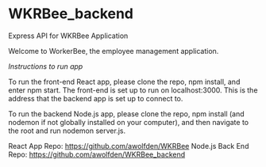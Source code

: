 # WKRBee_backend
Express API for WKRBee Application


Welcome to WorkerBee, the employee management application. 


*Instructions to run app*

To run the front-end React app, please clone the repo, npm install, and enter npm start. 
The front-end is set up to run on localhost:3000. This is the address that the backend app is set up to connect to. 

To run the backend Node.js app, please clone the repo, npm install (and nodemon if not globally installed on your computer), and then navigate to the root and run nodemon server.js. 

React App Repo: https://github.com/awolfden/WKRBee
Node.js Back End Repo: https://github.com/awolfden/WKRBee_backend


